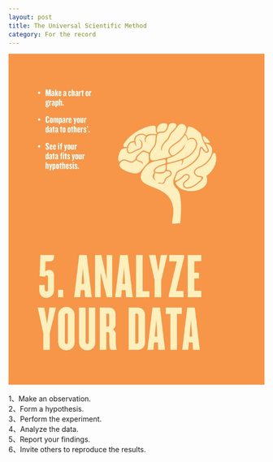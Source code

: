 ```yaml
---
layout: post
title: The Universal Scientific Method
category: For the record
---
```


![Analyze your data](/images/analyze.jpg "Analyze your data")

1、Make an observation.   
2、Form a hypothesis.   
3、Perform the experiment.   
4、Analyze the data.   
5、Report your findings.   
6、Invite others to reproduce the results.
 
